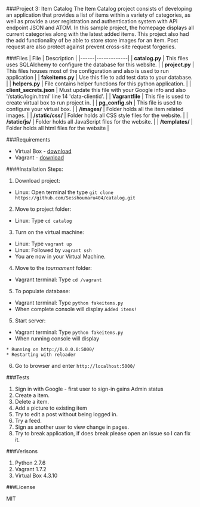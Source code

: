 ###Project 3: Item Catalog
The Item Catalog project consists of developing an application that provides a list of items within a variety of categories, as well as provide a user registration and authentication system with API endpoint JSON and ATOM. In this sample project, the homepage displays all current categories along with the latest added items. This project also had the add functionality of be able to store store images for an item. Post request are also protect against prevent cross-site request forgeries.

###Files
| File | Description |
|------|-------------|
| **catalog.py** | This files uses SQLAlchemy to configure the database for this website. |
| **project.py** |  This files houses most of the configuration and also is used to run application |
| **fakeitems.py** | Use this file to add test data to your database. |
| **helpers.py** | File contains helper functions for this python application. |
| **client_secrets.json** | Must update this file with your Google info and also '/static/login.html' line 14 'data-clientid'. |
| **Vagrantfile** | This file is used to create virtual box to run project in. |
| **pg_config.sh** | This file is used to configure your virtual box. |
| **/images/** | Folder holds all the item related images. |
| **/static/css/** | Folder holds all CSS style files for the website. |
| **/static/js/** | Folder holds all JavaScript files for the website. |
| **/templates/** | Folder holds all html files for the website |

###Requirements
* Virtual Box - [download](https://www.virtualbox.org/wiki/Downloads)
* Vagrant - [download](https://www.vagrantup.com/downloads)

####Installation Steps:
1. Download project:
  - Linux: Open terminal the type `git clone https://github.com/Sesshoumaru404/catalog.git`
2. Move to project folder:
  - Linux: Type `cd catalog`
3. Turn on the virtual machine:
  - Linux: Type `vagrant up`
  - Linux: Followed by `vagrant ssh`
  - You are now in your Virtual Machine.
4. Move to the *tournament* folder:
  - Vagrant terminal: Type `cd /vagrant`
5. To populate database:
  - Vagrant terminal: Type `python fakeitems.py`
  - When complete console will display `Added items!`
5. Start server:
  - Vagrant terminal: Type `python fakeitems.py`
  - When running console will display
  ```
  * Running on http://0.0.0.0:5000/
  * Restarting with reloader
  ```
6. Go to browser and enter `http://localhost:5000/`


###Tests
1. Sign in with Google - first user to sign-in gains Admin status
2. Create a item.
3. Delete a item.
4. Add a picture to existing item
5. Try to edit a post without being logged in.
6. Try a feed.
7. Sign as another user to view change in pages.
8. Try to break application, if does break please open an issue so I can fix it.

###Verisons

1. Python 2.7.6
2. Vagrant 1.7.2
3. Virtual Box 4.3.10

###License

MIT
